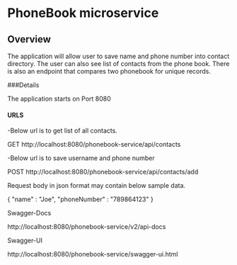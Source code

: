 # PhoneBook microservice

## Overview

The application will allow user to save name and phone number into contact directory.
The user can also see list of contacts from the phone book. There is also an endpoint that compares two phonebook for unique records. 
    
###Details

The application starts on Port 8080  


#### URLS 

-Below url is to get list of all contacts.

GET http://localhost:8080/phonebook-service/api/contacts


-Below url is to save username and phone number

POST http://localhost:8080/phonebook-service/api/contacts/add

Request body in json format may contain below sample data.

{
    "name" : "Joe",
    "phoneNumber" : "789864123"
}

Swagger-Docs

http://localhost:8080/phonebook-service/v2/api-docs

Swagger-UI

http://localhost:8080/phonebook-service/swagger-ui.html

   
    